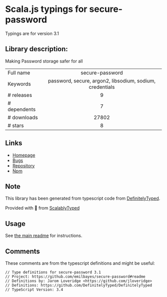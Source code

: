 
# Scala.js typings for secure-password

Typings are for version 3.1

## Library description:
Making Password storage safer for all

|                    |                 |
| ------------------ | :-------------: |
| Full name          | secure-password |
| Keywords           | password, secure, argon2, libsodium, sodium, credentials |
| # releases         | 9 |
| # dependents       | 7 |
| # downloads        | 27802 |
| # stars            | 8 |

## Links
- [Homepage](https://github.com/emilbayes/secure-password#readme)
- [Bugs](https://github.com/emilbayes/secure-password/issues)
- [Repository](https://github.com/emilbayes/secure-password)
- [Npm](https://www.npmjs.com/package/secure-password)
    


## Note
This library has been generated from typescript code from [DefinitelyTyped](https://definitelytyped.org).

Provided with :purple_heart: from [ScalablyTyped](https://github.com/oyvindberg/ScalablyTyped)

## Usage
See [the main readme](../../readme.md) for instructions.

## Comments

These comments are from the typescript definitions and might be useful:
```
// Type definitions for secure-password 3.1
// Project: https://github.com/emilbayes/secure-password#readme
// Definitions by: Jarom Loveridge <https://github.com/jloveridge>
// Definitions: https://github.com/DefinitelyTyped/DefinitelyTyped
// TypeScript Version: 3.4

```

